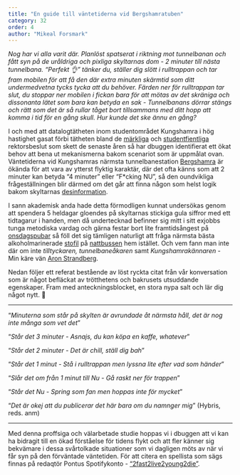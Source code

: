 ```yaml
---
title: "En guide till väntetiderna vid Bergshamratuben"
category: 32
order: 4
author: "Mikeal Forsmark"
---
```


*Nog har vi alla varit där. Planlöst spatserat i riktning mot tunnelbanan och fått syn på de uråldriga och pixliga skyltarnas dom - 2 minuter till nästa tunnelbana. “Perfekt 👌” tänker du, ställer dig slött i rulltrappan och tar fram mobilen för att få den där extra minuten skärmtid som ditt undermedvetna tycks tycka att du behöver. Färden ner för rulltrappan tar slut, du stoppar ner mobilen i fickan bara för att mötas av det skräniga och dissonanta lätet som bara kan betyda en sak - Tunnelbanans dörrar stängs och rätt som det är så rullar tåget bort tillsammans med ditt hopp att komma i tid för en gång skull. Hur kunde det ske ännu en gång?*

I och med att datalogtätheten inom studentområdet Kungshamra i hög hastighet gasat förbi tätheten bland de [märkliga](https://drive.google.com/file/d/18OdQG3C2iTvdt9ohSwxHxnK0EXz7jvLy/view?fbclid=IwAR3bfetELvTJ9sVZwGbeWHTZW4-jpfZX1Aq-sOintO258C_2vcAvuM55r0M) och [studentfientliga](https://intra.kth.se/polopoly_fs/1.916649.1563188857!/Beslut%20Deaktivering%20av%20e-post%20när%20anknytning%20upphör.pdf) rektorsbeslut som skett de senaste åren så har dbuggen identifierat ett ökat behov att bena ut mekanismerna bakom scenariot som är uppmålat ovan. Väntetiderna vid Kungshamras närmsta tunnelbanestation [Bergshamra](https://sv.wikipedia.org/wiki/Bergshamra_(tunnelbanestation)) är ökända för att vara av ytterst flyktig karaktär, där det ofta känns som att 2 minuter kan betyda “4 minuter” eller “F*cking NU”, så den oundvikliga frågeställningen blir därmed om det går att finna någon som helst logik bakom skyltarnas [desinformation](https://sv.wikipedia.org/wiki/Desinformation).

I sann akademisk anda hade detta förmodligen kunnat undersökas genom att spendera 5 heldagar gloendes på skyltarnas stickiga gula siffror med ett tidtagarur i handen, men då undertecknad befinner sig mitt i sitt exjobbs tunga metodiska vardag och gärna festar bort lite framtidsångest på [onsdagspubar](https://www.facebook.com/datasklubbmasteri/) så föll det sig tämligen naturligt att fråga närmsta bästa alkoholmarinerade [stofil](https://www.synonymer.se/sv-syn/stofil) på [nattbussen](https://sl.se/sharelink/?q=%2FTravel%2FSearchTravelById%2FValhallav%C3%A4gen_Odengatan%20(Stockholm)%2FBergshamra%20s%C3%B6dra%20(Solna)%2F1082%2F3430%2F2019-10-31%252001_31%2Fdepart%2Fsv%2Fnull%2Fnull%2F2%2C8%2C1%2C4%2C96%2C%2Fnull%2Fnull%2Fnull%2Fnull%2Fnull%2Ffalse%2Fnull%2F0%2F1%2Fnull%2Ffalse%2F0%2F%2C0%2F0%2F%2C0%2Fnormal) hem istället. Och vem fann man inte där om inte *tilltyckaren, tunnelbaneåkaren* samt *Kungshamrakännaren* - Min käre vän [Aron Strandberg](https://www.linkedin.com/in/aronstrandberg/).

Nedan följer ett referat bestående av löst ryckta citat från vår konversation som är något befläckat av trötthetens och bakrusets utsuddande egenskaper. Fram med anteckningsblocket, en stora nypa salt och lär dig något nytt. 🙏

<hr>

“*Minuterna som står på skylten är avrundade åt närmsta håll, det är nog inte många som vet det*”

“*Står det 3 minuter - Asnajs, du kan köpa en kaffe, whatever*”

“*Står det 2 minuter - Det är chill, ställ dig bah*”

“*Står det 1 minut - Stå i rulltrappan men lyssna lite efter vad som händer*”

“*Slår det om från 1 minut till Nu - Gå raskt ner för trappen*”

“*Står det Nu - Spring som fan men hoppas inte för mycket*”

“*Det är okej att du publicerar det här bara om du namnger mig*” (Hybris, reds. anm)

<hr>

Med denna proffsiga och välarbetade studie hoppas vi i dbuggen att vi kan ha bidragit till en ökad förståelse för tidens flykt och att fler känner sig bekvämare i dessa svårtolkade situationer som vi dagligen möts av när vi får syn på den förväntade väntetiden. För att citera en spellista som sägs finnas på redaqtör Pontus Spotifykonto - [“2fast2live2young2die”](https://twitter.com/hashtag/2fast2live2young2die).
